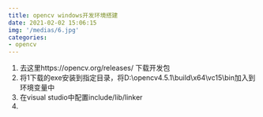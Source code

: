 ```yaml
---
title: opencv windows开发环境搭建
date: 2021-02-02 15:06:15
img: '/medias/6.jpg'
categories:
- opencv
---
```


1. 去这里https://opencv.org/releases/ 下载开发包
2. 将1下载的exe安装到指定目录，将D:\opencv4.5.1\build\x64\vc15\bin加入到环境变量中
3. 在visual studio中配置include/lib/linker
4. 